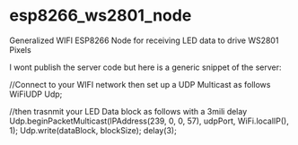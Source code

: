 # esp8266_ws2801_node
Generalized WIFI ESP8266 Node for receiving LED data to drive WS2801 Pixels

I wont publish the server code but here is a generic snippet of the server:

//Connect to your WIFI network then set up a UDP Multicast as follows
WiFiUDP Udp;

//then trasnmit your LED Data block as follows with a 3mili delay
Udp.beginPacketMulticast(IPAddress(239, 0, 0, 57), udpPort, WiFi.localIP(), 1);
Udp.write(dataBlock, blockSize);
delay(3);
